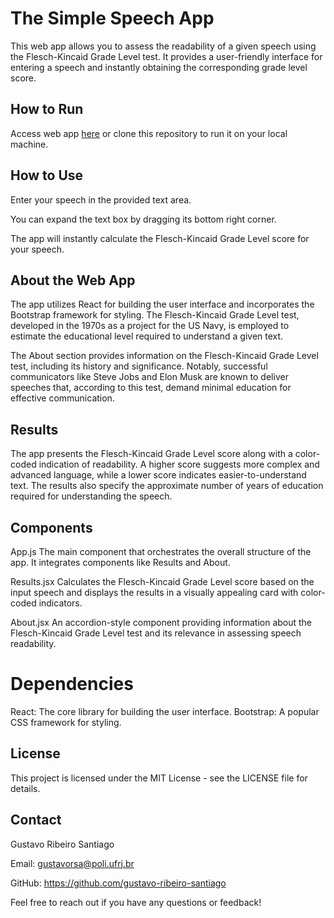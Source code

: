 # The Simple Speech App

This web app allows you to assess the readability of a given speech using the Flesch-Kincaid Grade Level test. It provides a user-friendly interface for entering a speech and instantly obtaining the corresponding grade level score.

## How to Run
Access web app [here](gustavo-ribeiro-santiago.github.io/the-simple-speech-app) or clone this repository to run it on your local machine.

## How to Use
Enter your speech in the provided text area.

You can expand the text box by dragging its bottom right corner.

The app will instantly calculate the Flesch-Kincaid Grade Level score for your speech.

## About the Web App
The app utilizes React for building the user interface and incorporates the Bootstrap framework for styling. The Flesch-Kincaid Grade Level test, developed in the 1970s as a project for the US Navy, is employed to estimate the educational level required to understand a given text.

The About section provides information on the Flesch-Kincaid Grade Level test, including its history and significance. Notably, successful communicators like Steve Jobs and Elon Musk are known to deliver speeches that, according to this test, demand minimal education for effective communication.

## Results
The app presents the Flesch-Kincaid Grade Level score along with a color-coded indication of readability. A higher score suggests more complex and advanced language, while a lower score indicates easier-to-understand text. The results also specify the approximate number of years of education required for understanding the speech.

## Components
App.js
The main component that orchestrates the overall structure of the app. It integrates components like Results and About.

Results.jsx
Calculates the Flesch-Kincaid Grade Level score based on the input speech and displays the results in a visually appealing card with color-coded indicators.

About.jsx
An accordion-style component providing information about the Flesch-Kincaid Grade Level test and its relevance in assessing speech readability.

# Dependencies
React: The core library for building the user interface.
Bootstrap: A popular CSS framework for styling.

## License
This project is licensed under the MIT License - see the LICENSE file for details.

## Contact
Gustavo Ribeiro Santiago

Email: gustavorsa@poli.ufrj.br

GitHub: https://github.com/gustavo-ribeiro-santiago

Feel free to reach out if you have any questions or feedback!
